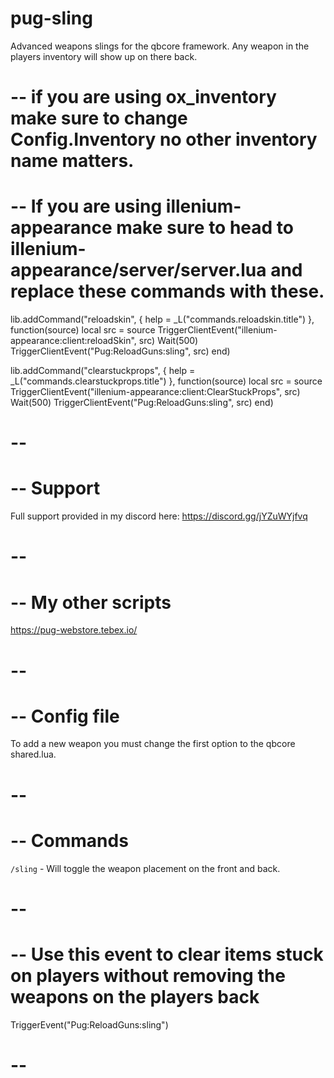 # pug-sling
Advanced weapons slings for the qbcore framework. Any weapon in the players inventory will show up on there back.

# -- if you are using ox_inventory make sure to change Config.Inventory no other inventory name matters.

# -- If you are using illenium-appearance make sure to head to illenium-appearance/server/server.lua and replace these commands with these.
lib.addCommand("reloadskin", { help = _L("commands.reloadskin.title") }, function(source)
    local src = source
    TriggerClientEvent("illenium-appearance:client:reloadSkin", src)
    Wait(500)
    TriggerClientEvent("Pug:ReloadGuns:sling", src)
end)

lib.addCommand("clearstuckprops", { help = _L("commands.clearstuckprops.title") }, function(source)
    local src = source
    TriggerClientEvent("illenium-appearance:client:ClearStuckProps", src)
    Wait(500)
    TriggerClientEvent("Pug:ReloadGuns:sling", src)
end)
# --

# -- Support
Full support provided in my discord here: https://discord.gg/jYZuWYjfvq
# --

# -- My other scripts
https://pug-webstore.tebex.io/
# --

# -- Config file
To add a new weapon you must change the first option to the qbcore shared.lua.
# --

# -- Commands
`/sling` - Will toggle the weapon placement on the front and back.
# --

# -- Use this event to clear items stuck on players without removing the weapons on the players back
TriggerEvent("Pug:ReloadGuns:sling")
# --